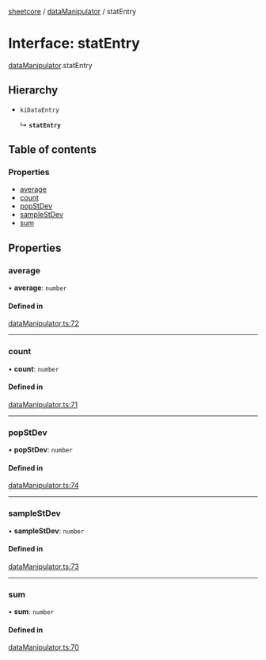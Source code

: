 [sheetcore](../docs.md) / [dataManipulator](../modules/dataManipulator.md) / statEntry

# Interface: statEntry

[dataManipulator](../modules/dataManipulator.md).statEntry

## Hierarchy

- `kiDataEntry`

  ↳ **`statEntry`**

## Table of contents

### Properties

- [average](dataManipulator.statEntry.md#average)
- [count](dataManipulator.statEntry.md#count)
- [popStDev](dataManipulator.statEntry.md#popstdev)
- [sampleStDev](dataManipulator.statEntry.md#samplestdev)
- [sum](dataManipulator.statEntry.md#sum)

## Properties

### average

• **average**: `number`

#### Defined in

[dataManipulator.ts:72](https://github.com/texas-mcallen-mission/sheetCore/blob/d3b7c37/dataManipulator.ts#L72)

___

### count

• **count**: `number`

#### Defined in

[dataManipulator.ts:71](https://github.com/texas-mcallen-mission/sheetCore/blob/d3b7c37/dataManipulator.ts#L71)

___

### popStDev

• **popStDev**: `number`

#### Defined in

[dataManipulator.ts:74](https://github.com/texas-mcallen-mission/sheetCore/blob/d3b7c37/dataManipulator.ts#L74)

___

### sampleStDev

• **sampleStDev**: `number`

#### Defined in

[dataManipulator.ts:73](https://github.com/texas-mcallen-mission/sheetCore/blob/d3b7c37/dataManipulator.ts#L73)

___

### sum

• **sum**: `number`

#### Defined in

[dataManipulator.ts:70](https://github.com/texas-mcallen-mission/sheetCore/blob/d3b7c37/dataManipulator.ts#L70)
